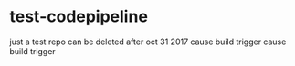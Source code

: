 # test-codepipeline
just a test repo can be deleted after oct 31 2017
cause build trigger
cause build trigger
